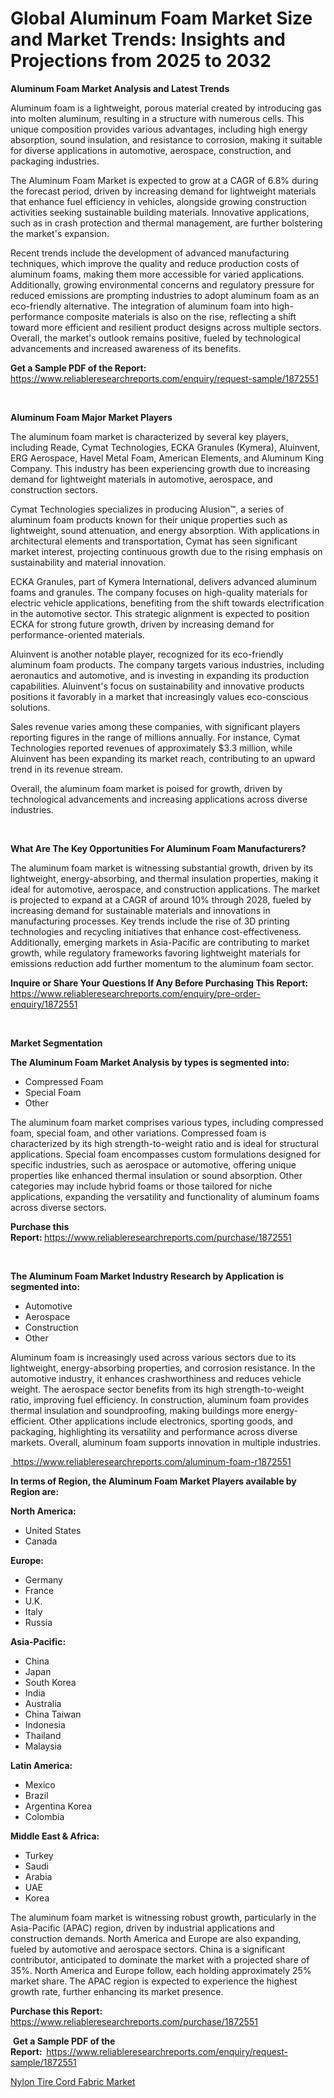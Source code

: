 <p><h1>Global Aluminum Foam Market Size and Market Trends: Insights and Projections from 2025 to 2032</h1></p><p><strong>Aluminum Foam Market Analysis and Latest Trends</strong></p>
<p><p>Aluminum foam is a lightweight, porous material created by introducing gas into molten aluminum, resulting in a structure with numerous cells. This unique composition provides various advantages, including high energy absorption, sound insulation, and resistance to corrosion, making it suitable for diverse applications in automotive, aerospace, construction, and packaging industries.</p><p>The Aluminum Foam Market is expected to grow at a CAGR of 6.8% during the forecast period, driven by increasing demand for lightweight materials that enhance fuel efficiency in vehicles, alongside growing construction activities seeking sustainable building materials. Innovative applications, such as in crash protection and thermal management, are further bolstering the market's expansion. </p><p>Recent trends include the development of advanced manufacturing techniques, which improve the quality and reduce production costs of aluminum foams, making them more accessible for varied applications. Additionally, growing environmental concerns and regulatory pressure for reduced emissions are prompting industries to adopt aluminum foam as an eco-friendly alternative. The integration of aluminum foam into high-performance composite materials is also on the rise, reflecting a shift toward more efficient and resilient product designs across multiple sectors. Overall, the market's outlook remains positive, fueled by technological advancements and increased awareness of its benefits.</p></p>
<p><strong>Get a Sample PDF of the Report:&nbsp;</strong> <a href="https://www.reliableresearchreports.com/enquiry/request-sample/1872551?utm_campaign=3275&utm_medium=2&utm_source=Github&utm_content=ia&utm_term=31032025&utm_id=aluminum-foam">https://www.reliableresearchreports.com/enquiry/request-sample/1872551</a></p>
<p>&nbsp;</p>
<p><strong>Aluminum Foam Major Market Players</strong></p>
<p><p>The aluminum foam market is characterized by several key players, including Reade, Cymat Technologies, ECKA Granules (Kymera), Aluinvent, ERG Aerospace, Havel Metal Foam, American Elements, and Aluminum King Company. This industry has been experiencing growth due to increasing demand for lightweight materials in automotive, aerospace, and construction sectors.</p><p>Cymat Technologies specializes in producing Alusion™, a series of aluminum foam products known for their unique properties such as lightweight, sound attenuation, and energy absorption. With applications in architectural elements and transportation, Cymat has seen significant market interest, projecting continuous growth due to the rising emphasis on sustainability and material innovation.</p><p>ECKA Granules, part of Kymera International, delivers advanced aluminum foams and granules. The company focuses on high-quality materials for electric vehicle applications, benefiting from the shift towards electrification in the automotive sector. This strategic alignment is expected to position ECKA for strong future growth, driven by increasing demand for performance-oriented materials.</p><p>Aluinvent is another notable player, recognized for its eco-friendly aluminum foam products. The company targets various industries, including aeronautics and automotive, and is investing in expanding its production capabilities. Aluinvent's focus on sustainability and innovative products positions it favorably in a market that increasingly values eco-conscious solutions.</p><p>Sales revenue varies among these companies, with significant players reporting figures in the range of millions annually. For instance, Cymat Technologies reported revenues of approximately $3.3 million, while Aluinvent has been expanding its market reach, contributing to an upward trend in its revenue stream.</p><p>Overall, the aluminum foam market is poised for growth, driven by technological advancements and increasing applications across diverse industries.</p></p>
<p>&nbsp;</p>
<p><strong>What Are The Key Opportunities For Aluminum Foam Manufacturers?</strong></p>
<p><p>The aluminum foam market is witnessing substantial growth, driven by its lightweight, energy-absorbing, and thermal insulation properties, making it ideal for automotive, aerospace, and construction applications. The market is projected to expand at a CAGR of around 10% through 2028, fueled by increasing demand for sustainable materials and innovations in manufacturing processes. Key trends include the rise of 3D printing technologies and recycling initiatives that enhance cost-effectiveness. Additionally, emerging markets in Asia-Pacific are contributing to market growth, while regulatory frameworks favoring lightweight materials for emissions reduction add further momentum to the aluminum foam sector.</p></p>
<p><strong>Inquire or Share Your Questions If Any Before Purchasing This Report:</strong> <a href="https://www.reliableresearchreports.com/enquiry/pre-order-enquiry/1872551?utm_campaign=3275&utm_medium=2&utm_source=Github&utm_content=ia&utm_term=31032025&utm_id=aluminum-foam">https://www.reliableresearchreports.com/enquiry/pre-order-enquiry/1872551</a></p>
<p>&nbsp;</p>
<p><strong>Market Segmentation</strong></p>
<p><strong>The Aluminum Foam Market Analysis by types is segmented into:</strong></p>
<p><ul><li>Compressed Foam</li><li>Special Foam</li><li>Other</li></ul></p>
<p><p>The aluminum foam market comprises various types, including compressed foam, special foam, and other variations. Compressed foam is characterized by its high strength-to-weight ratio and is ideal for structural applications. Special foam encompasses custom formulations designed for specific industries, such as aerospace or automotive, offering unique properties like enhanced thermal insulation or sound absorption. Other categories may include hybrid foams or those tailored for niche applications, expanding the versatility and functionality of aluminum foams across diverse sectors.</p></p>
<p><strong>Purchase this Report:&nbsp;</strong><a href="https://www.reliableresearchreports.com/purchase/1872551?utm_campaign=3275&utm_medium=2&utm_source=Github&utm_content=ia&utm_term=31032025&utm_id=aluminum-foam">https://www.reliableresearchreports.com/purchase/1872551</a></p>
<p>&nbsp;</p>
<p><strong>The Aluminum Foam Market Industry Research by Application is segmented into:</strong></p>
<p><ul><li>Automotive</li><li>Aerospace</li><li>Construction</li><li>Other</li></ul></p>
<p><p>Aluminum foam is increasingly used across various sectors due to its lightweight, energy-absorbing properties, and corrosion resistance. In the automotive industry, it enhances crashworthiness and reduces vehicle weight. The aerospace sector benefits from its high strength-to-weight ratio, improving fuel efficiency. In construction, aluminum foam provides thermal insulation and soundproofing, making buildings more energy-efficient. Other applications include electronics, sporting goods, and packaging, highlighting its versatility and performance across diverse markets. Overall, aluminum foam supports innovation in multiple industries.</p></p>
<p><a href="https://www.reliableresearchreports.com/aluminum-foam-r1872551?utm_campaign=3275&utm_medium=2&utm_source=Github&utm_content=ia&utm_term=31032025&utm_id=aluminum-foam">&nbsp;https://www.reliableresearchreports.com/aluminum-foam-r1872551</a></p>
<p><strong>In terms of Region, the Aluminum Foam Market Players available by Region are:</strong></p>
<p>
    <p> <strong> North America: </strong>
        <ul>
            <li>United States</li>
            <li>Canada</li>
        </ul>
        </p> 
    <p> <strong> Europe: </strong>
        <ul>
            <li>Germany</li>
            <li>France</li>
            <li>U.K.</li>
            <li>Italy</li>
            <li>Russia</li>
        </ul>
        </p> 
    <p> <strong> Asia-Pacific: </strong>
        <ul>
            <li>China</li>
            <li>Japan</li>
            <li>South Korea</li>
            <li>India</li>
            <li>Australia</li>
            <li>China Taiwan</li>
            <li>Indonesia</li>
            <li>Thailand</li>
            <li>Malaysia</li>
        </ul>
        </p> 
    <p> <strong> Latin America: </strong>
        <ul>
            <li>Mexico</li>
            <li>Brazil</li>
            <li>Argentina Korea</li>
            <li>Colombia</li>
        </ul>
        </p> 
    <p> <strong> Middle East & Africa: </strong>
        <ul>
            <li>Turkey</li>
            <li>Saudi</li>
            <li>Arabia</li>
            <li>UAE</li>
            <li>Korea</li>
        </ul>
    </p>
    </p>
<p><p>The aluminum foam market is witnessing robust growth, particularly in the Asia-Pacific (APAC) region, driven by industrial applications and construction demands. North America and Europe are also expanding, fueled by automotive and aerospace sectors. China is a significant contributor, anticipated to dominate the market with a projected share of 35%. North America and Europe follow, each holding approximately 25% market share. The APAC region is expected to experience the highest growth rate, further enhancing its market presence.</p></p>
<p><strong>Purchase this Report: </strong><a href="https://www.reliableresearchreports.com/purchase/1872551?utm_campaign=3275&utm_medium=2&utm_source=Github&utm_content=ia&utm_term=31032025&utm_id=aluminum-foam">https://www.reliableresearchreports.com/purchase/1872551</a></p>
<p>&nbsp;<strong>Get a Sample PDF of the Report:&nbsp;&nbsp;</strong><a href="https://www.reliableresearchreports.com/enquiry/request-sample/1872551?utm_campaign=3275&utm_medium=2&utm_source=Github&utm_content=ia&utm_term=31032025&utm_id=aluminum-foam">https://www.reliableresearchreports.com/enquiry/request-sample/1872551</a></p>
<p><strong></strong></p>
<p><p><a href="https://github.com/merkinedry7b/Market-Research-Report-List-1/blob/main/nylon-tire-cord-fabric-market.md?utm_campaign=3275&utm_medium=2&utm_source=Github&utm_content=ia&utm_term=31032025&utm_id=aluminum-foam">Nylon Tire Cord Fabric Market</a></p></p>